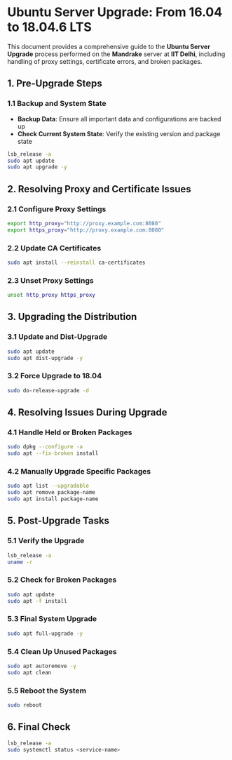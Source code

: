 # Ubuntu Server Upgrade: From 16.04 to 18.04.6 LTS

This document provides a comprehensive guide to the **Ubuntu Server Upgrade** process performed on the **Mandrake** server at **IIT Delhi**, including handling of proxy settings, certificate errors, and broken packages.

## 1. Pre-Upgrade Steps

### 1.1 Backup and System State
- **Backup Data**: Ensure all important data and configurations are backed up
- **Check Current System State**: Verify the existing version and package state

```bash
lsb_release -a
sudo apt update
sudo apt upgrade -y
```

## 2. Resolving Proxy and Certificate Issues

### 2.1 Configure Proxy Settings
```bash
export http_proxy="http://proxy.example.com:8080"
export https_proxy="http://proxy.example.com:8080"
```

### 2.2 Update CA Certificates
```bash
sudo apt install --reinstall ca-certificates
```

### 2.3 Unset Proxy Settings
```bash
unset http_proxy https_proxy
```

## 3. Upgrading the Distribution

### 3.1 Update and Dist-Upgrade
```bash
sudo apt update
sudo apt dist-upgrade -y
```

### 3.2 Force Upgrade to 18.04
```bash
sudo do-release-upgrade -d
```

## 4. Resolving Issues During Upgrade

### 4.1 Handle Held or Broken Packages
```bash
sudo dpkg --configure -a
sudo apt --fix-broken install
```

### 4.2 Manually Upgrade Specific Packages
```bash
sudo apt list --upgradable
sudo apt remove package-name
sudo apt install package-name
```

## 5. Post-Upgrade Tasks

### 5.1 Verify the Upgrade
```bash
lsb_release -a
uname -r
```

### 5.2 Check for Broken Packages
```bash
sudo apt update
sudo apt -f install
```

### 5.3 Final System Upgrade
```bash
sudo apt full-upgrade -y
```

### 5.4 Clean Up Unused Packages
```bash
sudo apt autoremove -y
sudo apt clean
```

### 5.5 Reboot the System
```bash
sudo reboot
```

## 6. Final Check
```bash
lsb_release -a
sudo systemctl status <service-name>
```
